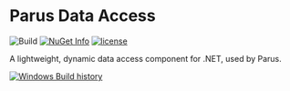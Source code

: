 # Parus Data Access 

![Build](https://github.com/Parusnik/parus-data-access/workflows/Build/badge.svg)
[![NuGet Info](https://buildstats.info/nuget/Parus.Data.Abstractions?includePreReleases=true)](https://www.nuget.org/packages/Parus.Data.Abstractions/)
[![license](https://img.shields.io/github/license/Parusnik/parus-data-access)](License)

A lightweight, dynamic data access component for .NET, used by Parus.


[![Windows Build history](https://buildstats.info/github/chart/Parusnik/parus-data-access?branch=master&includeBuildsFromPullRequest=false)](https://github.com/Parusnik/parus-data-access/actions?query=branch%3Amaster++)

